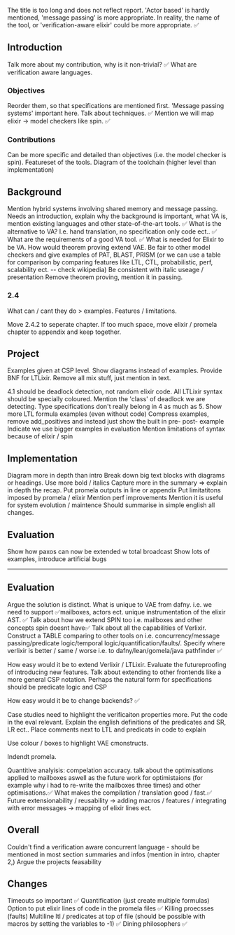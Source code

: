 The title is too long and does not reflect report. 'Actor based' is hardly mentioned, 'message passing' is more appropriate. In reality, the name of the tool, or 'verification-aware elixir' could be more appropriate. ✅

## Introduction
Talk more about my contribution, why is it non-trivial? ✅
What are verification aware languages. 

### Objectives
Reorder them, so that specifications are mentioned first. 'Message passing systems' important here.
Talk about techniques. ✅
Mention we will map elixir -> model checkers like spin. ✅

### Contributions
Can be more specific and detailed than objectives (i.e. the model checker is spin). Featureset of the tools. Diagram of the toolchain (higher level than implementation)

## Background
Mention hybrid systems involving shared memory and message passing.
Needs an introduction, explain why the background is important, what VA is, mention existing languages and other state-of-the-art tools. ✅
What is the alternative to VA? I.e. hand translation, no specification only code ect.. ✅
What are the requirements of a good VA tool. ✅
What is needed for Elixir to be VA.
How would theorem proving extend VAE.
Be fair to other model checkers and give examples of PAT, BLAST, PRISM (or we can use a table for comparison by comparing features like LTL, CTL, probabilistic, perf, scalability ect. -- check wikipedia)
Be consistent with italic useage / presentation
Remove theorem proving, mention it in passing.

### 2.4
What can / cant they do > examples. Features / limitations.

Move 2.4.2 to seperate chapter.
If too much space, move elixir / promela chapter to appendix and keep together.

## Project
Examples given at CSP level.
Show diagrams instead of examples.
Provide BNF for LTLixir.
Remove all mix stuff, just mention in text.

4.1 should be deadlock detection, not random elixir code.
All LTLixir syntax should be specially coloured.
Mention the 'class' of deadlock we are detecting.
Type specifications don't really belong in 4 as much as 5.
Show more LTL formula examples (even without code)
Compress examples, remove add_positives and instead just show the built in pre- post- example
Indicate we use bigger examples in evaluation
Mention limitations of syntax because of elixir / spin

## Implementation
Diagram more in depth than intro
Break down big text blocks with diagrams or headings.
Use more bold / italics
Capture more in the summary => explain in depth the recap.
Put promela outputs in line or appendix
Put limitatitons imposed by promela / elixir
Mention perf improvements
Mention it is useful for system evolution / maintence
Should summarise in simple english all changes.
## Evaluation
Show how paxos can now be extended w total broadcast
Show lots of examples, introduce artificial bugs


---
## Evaluation
Argue the solution is distinct. What is unique to VAE from dafny. i.e. we need to support ✅mailboxes, actors ect.  unique instrumentation of the elixir AST. ✅
Talk about how we extend SPIN too i.e. mailboxes and other concepts spin doesnt have✅
Talk about all the capabilities of Verlixir. Construct a TABLE comparing to other tools on i.e. concurrency/message passing/predicate logic/temporal logic/quantification/faults/. Specify where verlixir is better / same / worse i.e. to dafny/lean/gomela/java pathfinder ✅

How easy would it be to extend Verlixir / LTLixir. Evaluate the futureproofing of introducing new features. Talk about extending to other frontends like a more general CSP notation. Perhaps the natural form for specifications should be predicate logic and CSP

How easy would it be to change backends? ✅

Case studies need to highlight the verificaiton properties more. Put the code in the eval relevant. Explain the english definitions of the predicates and SR, LR ect.. Place comments next to LTL and predicats in code to explain

Use colour / boxes to highlight VAE cmonstructs.

Indendt promela.

Quantitive analyisis: compelation accuracy. talk about the optimisations applied to mailboxes aswell as the future work for optimistaions (for example why i had to re-write the mailboxes three times) and other optimisations.✅
What makes the compilation / translation good / fast.✅
Future extensionability / reusability -> adding macros / features / integrating with error messages -> mapping of elixir lines ect. 




## Overall
Couldn't find a verification aware concurrent language - should be mentioned in most section summaries and infos (mention in intro, chapter 2,)
Argue the projects feasability

## Changes
Timeouts so important ✅
Quantification (just create multiple formulas) 
Option to put elixir lines of code in the promela files ✅
Killing proecsses (faults)
Multiline ltl / predicates at top of file (should be possible with macros by setting the variables to -1) ✅
Dining philosophers ✅
